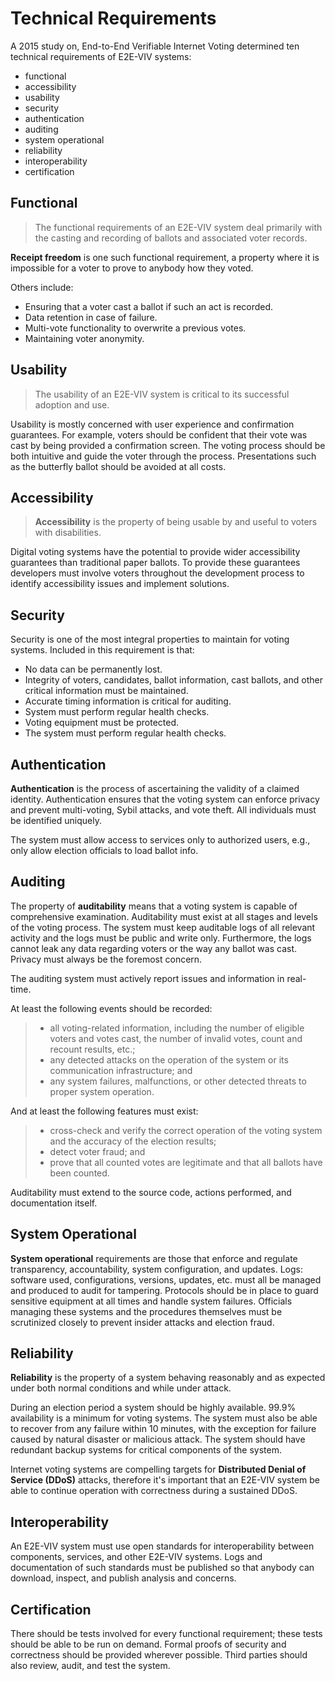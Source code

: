 Technical Requirements
======================
A 2015 study on, End-to-End Verifiable Internet Voting determined ten technical
requirements of E2E-VIV systems:

- functional
- accessibility
- usability
- security
- authentication
- auditing
- system operational
- reliability
- interoperability
- certification

Functional
----------
> The functional requirements of an E2E-VIV system deal primarily with the
> casting and recording of ballots and associated voter records.

**Receipt freedom** is one such functional requirement, a property where it is
impossible for a voter to prove to anybody how they voted.

Others include:
- Ensuring that a voter cast a ballot if such an act is recorded.
- Data retention in case of failure.
- Multi-vote functionality to overwrite a previous votes.
- Maintaining voter anonymity.

Usability
---------
> The usability of an E2E-VIV system is critical to its successful adoption and
> use.

Usability is mostly concerned with user experience and confirmation guarantees.
For example, voters should be confident that their vote was cast by being
provided a confirmation screen. The voting process should be both intuitive and
guide the voter through the process. Presentations such as the butterfly ballot
should be avoided at all costs.

Accessibility
-------------
> **Accessibility** is the property of being usable by and useful to voters with
> disabilities.

Digital voting systems have the potential to provide wider accessibility
guarantees than traditional paper ballots. To provide these guarantees
developers must involve voters throughout the development process to identify
accessibility issues and implement solutions.


Security
--------
Security is one of the most integral properties to maintain for voting systems.
Included in this requirement is that:

- No data can be permanently lost.
- Integrity of voters, candidates, ballot information, cast ballots, and other
  critical information must be maintained.
- Accurate timing information is critical for auditing.
- System must perform regular health checks.
- Voting equipment must be protected.
- The system must perform regular health checks.

Authentication
--------------
**Authentication** is the process of ascertaining the validity of a claimed
identity. Authentication ensures that the voting system can enforce privacy and
prevent multi-voting, Sybil attacks, and vote theft. All individuals must be
identified uniquely.

The system must allow access to services only to authorized users, e.g., only
allow election officials to load ballot info.

Auditing
--------
The property of **auditability** means that a voting system is capable of
comprehensive examination. Auditability must exist at all stages and levels of
the voting process. The system must keep auditable logs of all relevant activity
and the logs must be public and write only. Furthermore, the logs cannot leak
any data regarding voters or the way any ballot was cast.  Privacy must always
be the foremost concern.

The auditing system must actively report issues and information in
real-time.

At least the following events should be recorded:

> - all voting-related information, including the number of eligible voters and
>   votes cast, the number of invalid votes, count and recount results, etc.;
> - any detected attacks on the operation of the system or its communication
>   infrastructure; and
> - any system failures, malfunctions, or other detected threats to proper
>   system operation.

And at least the following features must exist:

> - cross-check and verify the correct operation of the voting system and the
>   accuracy of the election results;
> - detect voter fraud; and
> - prove that all counted votes are legitimate and that all ballots have been
>   counted.

Auditability must extend to the source code, actions performed, and
documentation itself.

System Operational
------------------
**System operational** requirements are those that enforce and regulate
transparency, accountability, system configuration, and updates. Logs: software
used, configurations, versions, updates, etc. must all be managed and produced
to audit for tampering. Protocols should be in place to guard sensitive
equipment at all times and handle system failures. Officials managing these
systems and the procedures themselves must be scrutinized closely to prevent
insider attacks and election fraud.

Reliability
-----------
**Reliability** is the property of a system behaving reasonably and as expected
under both normal conditions and while under attack.

During an election period a system should be highly available. 99.9%
availability is a minimum for voting systems. The system must also be able to
recover from any failure within 10 minutes, with the exception for failure
caused by natural disaster or malicious attack. The system should have redundant
backup systems for critical components of the system.

Internet voting systems are compelling targets for **Distributed Denial of
Service (DDoS)** attacks, therefore it's important that an E2E-VIV system be
able to continue operation with correctness during a sustained DDoS.

Interoperability
----------------
An E2E-VIV system must use open standards for interoperability between
components, services, and other E2E-VIV systems. Logs and documentation of such
standards must be published so that anybody can download, inspect, and publish
analysis and concerns.

Certification
-------------
There should be tests involved for every functional requirement; these tests
should be able to be run on demand. Formal proofs of security and correctness
should be provided wherever possible. Third parties should also review, audit,
and test the system.

